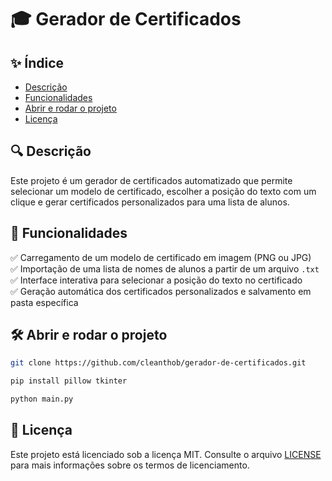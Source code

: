 # 🎓 Gerador de Certificados

## ✨ Índice

- [Descrição](#-descri%C3%A7%C3%A3o)
- [Funcionalidades](#-funcionalidades)
- [Abrir e rodar o projeto](#%EF%B8%8F-abrir-e-rodar-o-projeto)
- [Licença](#-licen%C3%A7a)

## 🔍 Descrição

Este projeto é um gerador de certificados automatizado que permite selecionar um modelo de certificado, escolher a posição do texto com um clique e gerar certificados personalizados para uma lista de alunos.

## 🚀 Funcionalidades
✅ Carregamento de um modelo de certificado em imagem (PNG ou JPG)  
✅ Importação de uma lista de nomes de alunos a partir de um arquivo `.txt`  
✅ Interface interativa para selecionar a posição do texto no certificado  
✅ Geração automática dos certificados personalizados e salvamento em pasta específica  

## 🛠️ Abrir e rodar o projeto

  ```sh
  git clone https://github.com/cleanthob/gerador-de-certificados.git
  ```

  ```sh
  pip install pillow tkinter
  ```

  ```sh
  python main.py
  ```

## 📝 Licença

Este projeto está licenciado sob a licença MIT. Consulte o arquivo [LICENSE](LICENSE) para mais informações sobre os termos de licenciamento.
